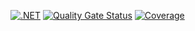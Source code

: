 [![.NET](https://github.com/cardasac/dotnet-csd/actions/workflows/dotnet.yml/badge.svg)](https://github.com/cardasac/dotnet-csd/actions/workflows/dotnet.yml)
[![Quality Gate Status](https://sonarcloud.io/api/project_badges/measure?project=cardasac_dotnet-csd&metric=alert_status)](https://sonarcloud.io/summary/new_code?id=cardasac_dotnet-csd)
[![Coverage](https://sonarcloud.io/api/project_badges/measure?project=cardasac_dotnet-csd&metric=coverage)](https://sonarcloud.io/summary/new_code?id=cardasac_dotnet-csd)